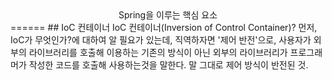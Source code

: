 <center>Spring을 이루는 핵심 요소</center>
======
## IoC 컨테이너
IoC 컨테이너(Inversion of Control Container)?
 먼저, IoC가 무엇인가?에 대하여 알 필요가 있는데, 직역하자면 '제어 반전'으로, 사용자가 외부의 라이브러리를 호출해 이용하는 기존의 방식이 아닌 외부의 라이브러리가 프로그래머가 작성한 코드를 호출해 사용하는것을 말한다. 말 그대로 제어 방식이 반전된 것. 

